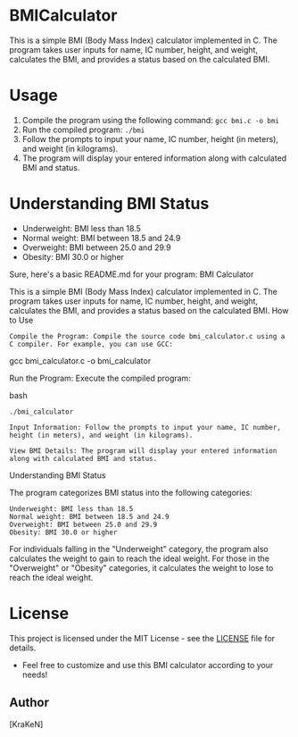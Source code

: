 # BMICalculator
This is a simple BMI (Body Mass Index) calculator implemented in C.
The program takes user inputs for name, IC number, height, and weight, calculates the BMI, and provides a status based on the calculated BMI.



# Usage

1. Compile the program using the following command: `gcc bmi.c -o bmi`
2. Run the compiled program: `./bmi`
3. Follow the prompts to input your name, IC number, height (in meters), and weight (in kilograms).
4. The program will display your entered information along with calculated BMI and status.

# Understanding BMI Status
- Underweight: BMI less than 18.5
- Normal weight: BMI between 18.5 and 24.9
- Overweight: BMI between 25.0 and 29.9
- Obesity: BMI 30.0 or higher

Sure, here's a basic README.md for your program:
BMI Calculator

This is a simple BMI (Body Mass Index) calculator implemented in C. The program takes user inputs for name, IC number, height, and weight, calculates the BMI, and provides a status based on the calculated BMI.
How to Use

    Compile the Program: Compile the source code bmi_calculator.c using a C compiler. For example, you can use GCC:

gcc bmi_calculator.c -o bmi_calculator

Run the Program: Execute the compiled program:

bash

    ./bmi_calculator

    Input Information: Follow the prompts to input your name, IC number, height (in meters), and weight (in kilograms).

    View BMI Details: The program will display your entered information along with calculated BMI and status.

Understanding BMI Status

The program categorizes BMI status into the following categories:

    Underweight: BMI less than 18.5
    Normal weight: BMI between 18.5 and 24.9
    Overweight: BMI between 25.0 and 29.9
    Obesity: BMI 30.0 or higher

For individuals falling in the "Underweight" category, the program also calculates the weight to gain to reach the ideal weight. 
For those in the "Overweight" or "Obesity" categories, it calculates the weight to lose to reach the ideal weight.

# License

This project is licensed under the MIT License - see the [LICENSE](LICENSE) file for details.
- Feel free to customize and use this BMI calculator according to your needs!

## Author

[KraKeN]
